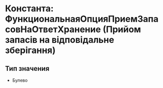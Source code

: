 ﻿# Константа: ФункциональнаяОпцияПриемЗапасовНаОтветХранение (Прийом запасів на відповідальне зберігання)

## Тип значения

- Булево

